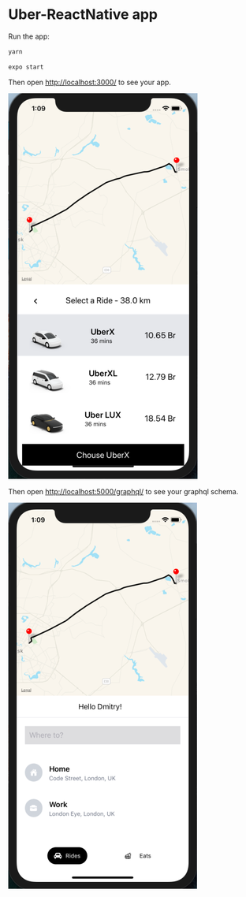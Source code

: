 
# Uber-ReactNative app

Run the app:
```sh
yarn
```
```sh
expo start
```

Then open [http://localhost:3000/](http://localhost:3000/) to see your app.<br>

![alt text](screen/img2.png "")​

Then open [http://localhost:5000/graphql/](http://localhost:5000/graphql/) to see your graphql schema.<br>

![alt text](screen/img1.png "")​  



